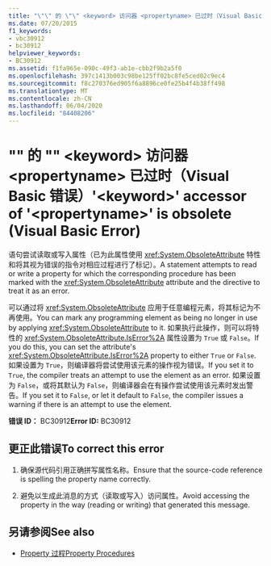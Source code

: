 ```yaml
---
title: "\"\" 的 \"\" <keyword> 访问器 <propertyname> 已过时（Visual Basic 错误）"
ms.date: 07/20/2015
f1_keywords:
- vbc30912
- bc30912
helpviewer_keywords:
- BC30912
ms.assetid: f1fa965e-090c-49f3-ab1e-cbb2f9b2a5f0
ms.openlocfilehash: 397c1413b003c98be125ff02bc8fe5ced02c9ec4
ms.sourcegitcommit: f8c270376ed905f6a8896ce0fe25b4f4b38ff498
ms.translationtype: MT
ms.contentlocale: zh-CN
ms.lasthandoff: 06/04/2020
ms.locfileid: "84408206"
---
```

# <a name="keyword-accessor-of-propertyname-is-obsolete-visual-basic-error"></a><span data-ttu-id="ca71d-102">"" 的 "" \<keyword> 访问器 \<propertyname> 已过时（Visual Basic 错误）</span><span class="sxs-lookup"><span data-stu-id="ca71d-102">'\<keyword>' accessor of '\<propertyname>' is obsolete (Visual Basic Error)</span></span>
<span data-ttu-id="ca71d-103">语句尝试读取或写入属性（已为此属性使用 <xref:System.ObsoleteAttribute> 特性和将其视为错误的指令对相应过程进行了标记）。</span><span class="sxs-lookup"><span data-stu-id="ca71d-103">A statement attempts to read or write a property for which the corresponding procedure has been marked with the <xref:System.ObsoleteAttribute> attribute and the directive to treat it as an error.</span></span>  
  
 <span data-ttu-id="ca71d-104">可以通过将 <xref:System.ObsoleteAttribute> 应用于任意编程元素，将其标记为不再使用。</span><span class="sxs-lookup"><span data-stu-id="ca71d-104">You can mark any programming element as being no longer in use by applying <xref:System.ObsoleteAttribute> to it.</span></span> <span data-ttu-id="ca71d-105">如果执行此操作，则可以将特性的 <xref:System.ObsoleteAttribute.IsError%2A> 属性设置为 `True` 或 `False`。</span><span class="sxs-lookup"><span data-stu-id="ca71d-105">If you do this, you can set the attribute's <xref:System.ObsoleteAttribute.IsError%2A> property to either `True` or `False`.</span></span> <span data-ttu-id="ca71d-106">如果设置为 `True`，则编译器将尝试使用该元素的操作视为错误。</span><span class="sxs-lookup"><span data-stu-id="ca71d-106">If you set it to `True`, the compiler treats an attempt to use the element as an error.</span></span> <span data-ttu-id="ca71d-107">如果设置为 `False`，或将其默认为 `False`，则编译器会在有操作尝试使用该元素时发出警告。</span><span class="sxs-lookup"><span data-stu-id="ca71d-107">If you set it to `False`, or let it default to `False`, the compiler issues a warning if there is an attempt to use the element.</span></span>  
  
 <span data-ttu-id="ca71d-108">**错误 ID：** BC30912</span><span class="sxs-lookup"><span data-stu-id="ca71d-108">**Error ID:** BC30912</span></span>  
  
## <a name="to-correct-this-error"></a><span data-ttu-id="ca71d-109">更正此错误</span><span class="sxs-lookup"><span data-stu-id="ca71d-109">To correct this error</span></span>  
  
1. <span data-ttu-id="ca71d-110">确保源代码引用正确拼写属性名称。</span><span class="sxs-lookup"><span data-stu-id="ca71d-110">Ensure that the source-code reference is spelling the property name correctly.</span></span>  
  
2. <span data-ttu-id="ca71d-111">避免以生成此消息的方式（读取或写入）访问属性。</span><span class="sxs-lookup"><span data-stu-id="ca71d-111">Avoid accessing the property in the way (reading or writing) that generated this message.</span></span>  
  
## <a name="see-also"></a><span data-ttu-id="ca71d-112">另请参阅</span><span class="sxs-lookup"><span data-stu-id="ca71d-112">See also</span></span>

- [<span data-ttu-id="ca71d-113">Property 过程</span><span class="sxs-lookup"><span data-stu-id="ca71d-113">Property Procedures</span></span>](../programming-guide/language-features/procedures/property-procedures.md)
